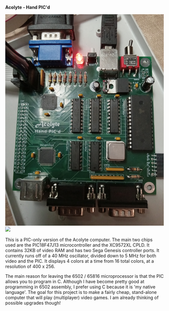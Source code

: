<b>Acolyte - Hand PIC'd</b>

<img src="BoardPicture.jpg">

<img src="DisplayPicture.jpg">

This is a PIC-only version of the Acolyte computer.  The main two chips used are the PIC18F47J13 microcontroller and the XC9572XL CPLD.  It contains 32KB of video RAM and has two Sega Genesis controller ports.  It currently runs off of a 40 MHz oscillator, divided down to 5 MHz for both video and the PIC.  It displays 4 colors at a time from 16 total colors, at a resolution of 400 x 256.  

The main reason for leaving the 6502 / 65816 microprocessor is that the PIC allows you to program in C.  Although I have become pretty good at programming in 6502 assembly, I prefer using C because it is 'my native language'.  The goal for this project is to make a fairly cheap, stand-alone computer that will play (multiplayer) video games.  I am already thinking of possible upgrades though!
